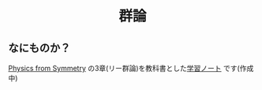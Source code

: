 <html lang="ja">
    <head>
        <meta charset="utf-8" />
    </head>
    <body>
        <h1><center>群論</center></h1>
        <h2>なにものか？</h2>
        <p>
            <a href="http://www.stat.ucla.edu/~ywu/ps.pdf">Physics from Symmetry</a>
 の3章(リー群論)を教科書とした<a href="">学習ノート</a> です(作成中)<br>
        </p>
    </body>
</html>
